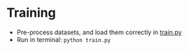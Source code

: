 # Training
* Pre-process datasets, and load them correctly in [train.py](https://github.com/TengdaHan/Convolutional_Sketch_Inversion/blob/master/src/train.py)
* Run in terminal: `python train.py`
